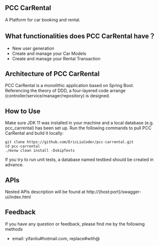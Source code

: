 ## PCC CarRental

A Platform for car booking and rental.

## What functionalities does PCC CarRental have？

* New user generation
* Create and manage your Car Models
* Create and manage your Rental Transaction

## Architecture of PCC CarRental

PCC CarRental is a monolithic application based on Spring Boot. Referencing the theory of DDD, a four-layered code arrange (controller/service/manager/repository) is designed.



## How to Use

Make sure JDK 11 was installed in your machine and a local database (e.g. pcc_carrental) has been set up. Run the following commands to pull PCC CarRental and build it locally:

```
git clone https://github.com/EricLiuCoder/pcc-carrental.git
cd pcc-carrental
./mvnw clean install -DskipTests
```

If you try to run unit tests, a database named testbed should be created in advance.

## APIs

Nested APIs description will be found at http://{host:port}/swagger-ui/index.html


## Feedback

If you have any question or feedback, please find me by the following methods

* email: yifanliu#hotmail.com, replace#with@